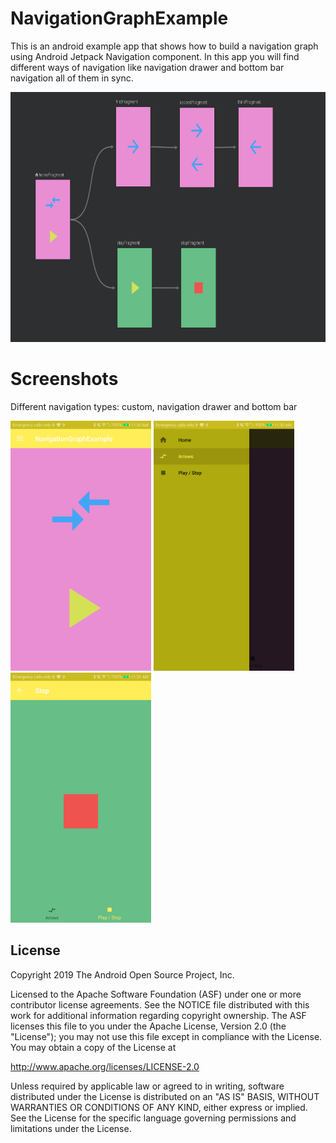 # NavigationGraphExample

This is an android example app that shows how to build a navigation graph using Android Jetpack Navigation component.
In this app you will find different ways of navigation like navigation drawer and bottom bar navigation all of them in sync.

<img src="screenshots/navigation_graph.png" height="400" alt="Screenshot"/> 

# Screenshots

Different navigation types: custom, navigation drawer and bottom bar 

<img src="screenshots/screenshot-1.png" height="400" alt="Screenshot"/> 
<img src="screenshots/screenshot-2.png" height="400" alt="Screenshot"/>
<img src="screenshots/screenshot-3.png" height="400" alt="Screenshot"/>

License
-------

Copyright 2019 The Android Open Source Project, Inc.

Licensed to the Apache Software Foundation (ASF) under one or more contributor
license agreements.  See the NOTICE file distributed with this work for
additional information regarding copyright ownership.  The ASF licenses this
file to you under the Apache License, Version 2.0 (the "License"); you may not
use this file except in compliance with the License.  You may obtain a copy of
the License at

http://www.apache.org/licenses/LICENSE-2.0

Unless required by applicable law or agreed to in writing, software
distributed under the License is distributed on an "AS IS" BASIS, WITHOUT
WARRANTIES OR CONDITIONS OF ANY KIND, either express or implied.  See the
License for the specific language governing permissions and limitations under
the License.
